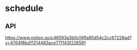 # schedule
## API
https://www.notion.so/c46593a3b0cf4ffa85d54c2cc67228ad?v=4764f8bd11214483ace77f143f226591
